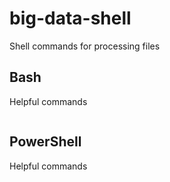 # big-data-shell
Shell commands for processing files

## Bash

Helpful commands
```Bash

```

## PowerShell

Helpful commands

``` PowerShell

```
